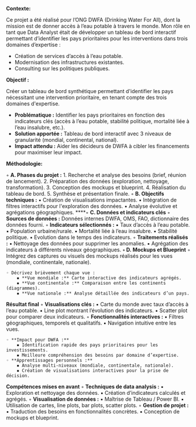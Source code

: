**Contexte:** 

Ce projet a été réalisé pour l’ONG DWFA (Drinking Water For All), dont la mission est de donner accès à l’eau potable à travers le monde. Mon rôle en tant que Data Analyst était de développer un tableau de bord interactif permettant d’identifier les pays prioritaires pour les interventions dans trois domaines d’expertise :

- Création de services d’accès à l’eau potable.
- Modernisation des infrastructures existantes.
- Consulting sur les politiques publiques.

**Objectif :**

Créer un tableau de bord synthétique permettant d'identifier les pays nécessitant une intervention prioritaire, en tenant compte des trois domaines d'expertise.

- **Problématique :** Identifier les pays prioritaires en fonction des indicateurs clés (accès à l’eau potable, stabilité politique, mortalité liée à l’eau insalubre, etc.).
- **Solution apportée :** Tableau de bord interactif avec 3 niveaux de granularité (mondial, continental, national).
- **Impact attendu :** Aider les décideurs de DWFA à cibler les financements pour maximiser leur impact.

**Méthodologie:**

◦ **A. Phases du projet :**
        1. Recherche et analyse des besoins (brief, réunion de lancement).
        2. Préparation des données (exploration, nettoyage, transformation).
        3. Conception des mockups et blueprint.
        4. Réalisation du tableau de bord.
        5. Synthèse et présentation finale.
◦ **B. Objectifs techniques :**
        ▪ Création de visualisations impactantes.
        ▪ Intégration de filtres interactifs pour l'exploration des données.
        ▪ Analyse évolutive et agrégations géographiques.
****◦ **C. Données et indicateurs clés**
    ◦ **Sources de données :** Données internes DWFA, OMS, FAO, dictionnaire des données fourni.
    ◦ **Indicateurs sélectionnés :**
        ▪ Taux d’accès à l’eau potable.
        ▪ Population urbaine/rurale.
        ▪ Mortalité liée à l’eau insalubre.
        ▪ Stabilité politique.
        ▪ Evolution dans le temps des indicateurs.
    ◦ **Traitements réalisés :**
        ▪ Nettoyage des données pour supprimer les anomalies.
        ▪ Agrégation des indicateurs à différents niveaux géographiques.
**◦ D. Mockups et Blueprint**
    ◦ Intégrez des captures ou visuels des mockups réalisés pour les vues (mondiale, continentale, nationale).

    ◦ Décrivez brièvement chaque vue :
        ▪ **Vue mondiale :** Carte interactive des indicateurs agrégés.
        ▪ **Vue continentale :** Comparaison entre les continents (diagrammes).
        ▪ **Vue nationale :** Analyse détaillée des indicateurs d’un pays.
**Résultat final**
    ◦ **Visualisations clés :**
        ▪ Carte du monde avec taux d’accès à l’eau potable.
        ▪ Line plot montrant l’évolution des indicateurs.
        ▪ Scatter plot pour comparer deux indicateurs.
    ◦ **Fonctionnalités interactives :**
        ▪ Filtres géographiques, temporels et qualitatifs.
        ▪ Navigation intuitive entre les vues.

    ◦ **Impact pour DWFA :**
        ▪ Identification rapide des pays prioritaires pour les investissements.
        ▪ Meilleure compréhension des besoins par domaine d’expertise.
    ◦ **Apprentissages personnels :**
        ▪ Analyse multi-niveaux (mondiale, continentale, nationale).
        ▪ Création de visualisations interactives pour la prise de décision.

**Compétences mises en avant**
    ◦ **Techniques de data analysis :**
        ▪ Exploration et nettoyage des données.
        ▪ Création d’indicateurs calculés et agrégés.
    ◦ **Visualisation de données :**
        ▪ Maîtrise de Tableau / Power BI.
        ▪ Utilisation de cartes, line plots, bar plots, scatter plots.
    ◦ **Gestion de projet :**
        ▪ Traduction des besoins en fonctionnalités concrètes.
        ▪ Conception de mockups et blueprint.

